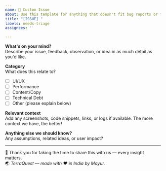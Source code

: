 ```yaml
---
name: 📝 Custom Issue
about: Use this template for anything that doesn't fit bug reports or feature requests
title: "[ISSUE] "
labels: needs-triage
assignees: ''

---
```


**What's on your mind?**  
Describe your issue, feedback, observation, or idea in as much detail as you'd like.

**Category**  
What does this relate to?
- [ ] UI/UX
- [ ] Performance
- [ ] Content/Copy
- [ ] Technical Debt
- [ ] Other (please explain below)

**Relevant context**  
Add any screenshots, code snippets, links, or logs if available. The more context we have, the better!

**Anything else we should know?**  
Any assumptions, related ideas, or user impact?

---

💭 Thank you for taking the time to share this with us — every insight matters.  
🌏 *TerraQuest — made with ❤️ in India by Mayur.*
